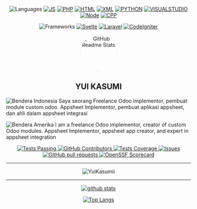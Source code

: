 <div align="center">

  ![Languages](https://img.shields.io/badge/Languages:-red?style=flat-square)
  [![JS][JavaScriptBadge]][JavaScriptHome]
  [![PHP][PhpBadge]][PhpHome]
  [![HTML][HtmlBadge]][HtmlHome]
  [![XML][XmlBadge]][XmlHome]
  [![PYTHON][PythonBadge]][PythonHome]
  [![VISUALSTUDIO][VisualStudioBadge]][VisualStudioHome]
  [![Node][NodejsBadge]][NodejsHome]
  [![CPP][CppBadge]][CppHome]
  

  ![Frameworks](https://img.shields.io/badge/Frameworks:-red?style=flat-square)
  [![Svelte][SvelteBadge]][SvelteHome]
  [![Laravel][LaravelBadge]][LaravelHome]
  [![CodeIgniter][CodeIgniterBadge]][CodeIgniterHome]
  
  

</div>
<p align="center">
 <p align="center">
  <img width="100px" src="https://avatars.githubusercontent.com/u/161570039?v=4" align="center" alt="GitHub Readme Stats" style="border-radius: 50%; filter: brightness(1.2);">
</p>

 <h2 align="center">YUI KASUMI</h2>

 <p align="left">
    <img src="https://upload.wikimedia.org/wikipedia/commons/thumb/9/9f/Flag_of_Indonesia.svg/20px-Flag_of_Indonesia.svg.png" alt="Bendera Indonesia"> Saya seorang Freelance Odoo implementor, pembuat module custom odoo. Appsheet Implementor, pembuat aplikasi appsheet, dan ahli dalam appsheet integrasi
</p>
<p align="left">
    <img src="https://upload.wikimedia.org/wikipedia/commons/thumb/a/a4/Flag_of_the_United_States.svg/20px-Flag_of_the_United_States.svg.png" alt="Bendera Amerika"> I am a freelance Odoo implementor, creator of custom Odoo modules. Appsheet Implementor, appsheet app creator, and expert in appsheet integration
</p>

  <p align="center">
    <a href="https://github.com/YuiKasumii/github-readme-stats/actions">
      <img alt="Tests Passing" src="https://github.com/anuraghazra/github-readme-stats/workflows/Test/badge.svg" />
    </a>
    <a href="https://github.com/YuiKasumii/github-readme-stats/graphs/contributors">
      <img alt="GitHub Contributors" src="https://img.shields.io/github/contributors/YuiKasumii/github-readme-stats" />
    </a>
    <a href="https://codecov.io/gh/YuiKasumii/github-readme-stats">
      <img alt="Tests Coverage" src="https://codecov.io/gh/YuiKasumii/github-readme-stats/branch/master/graph/badge.svg" />
    </a>
    <a href="https://github.com/YuiKasumii/github-readme-stats/issues">
      <img alt="Issues" src="https://img.shields.io/github/issues/YuiKasumii/github-readme-stats?color=0088ff" />
    </a>
    <a href="https://github.com/YuiKasumii/github-readme-stats/pulls">
      <img alt="GitHub pull requests" src="https://img.shields.io/github/issues-pr/YuiKasumii/github-readme-stats?color=0088ff" />
    </a>
    <a href="https://securityscorecards.dev/viewer/?uri=github.com/YuiKasumii/github-readme-stats">
      <img alt="OpenSSF Scorecard" src="https://api.securityscorecards.dev/projects/github.com/YuiKasumii/github-readme-stats/badge" />
    </a>
  </p>
</p>
<div align="center">
  
---

![YuiKasumii](https://count.getloli.com/get/@FadelMochammad?theme=rule34)

---


[![github stats](https://github-readme-stats.vercel.app/api?username=YuiKasumii&show_icons=true&theme=dracula&count_private=true)](https://github.com/anuraghazra/github-readme-stats)

[![Top Langs](https://github-readme-stats.vercel.app/api/top-langs/?username=YuiKasumii&langs_count=8&layout=compact&theme=dracula)](https://github.com/anuraghazra/github-readme-stats)

</div>

[CppBadge]: https://img.shields.io/badge/C++-3178C6?logo=cplusplus&style=flat-square&labelColor=000
[CppHome]: https://cplusplus.com
[JavaScriptBadge]: https://img.shields.io/badge/JavaScript-F7DF1E?logo=JavaScript&style=flat-square&labelColor=000
[JavaScriptHome]: https://tc39.es/ecma262
[NodejsBadge]: https://img.shields.io/badge/Node.js-339933?logo=Node.js&style=flat-square&labelColor=000
[NodejsHome]: https://nodejs.org
[PhpBadge]: https://img.shields.io/badge/PHP-777BB4?logo=php&style=flat-square&labelColor=000
[PhpHome]: https://www.php.net/
[HtmlBadge]: https://img.shields.io/badge/HTML-E34F26?logo=html5&style=flat-square&labelColor=000
[HtmlHome]: https://www.w3.org/html/
[XmlBadge]: https://img.shields.io/badge/XML-007396?logo=xml&style=flat-square&labelColor=000
[XmlHome]: https://www.w3.org/XML/
[PythonBadge]: https://img.shields.io/badge/Python-3776AB?logo=python&style=flat-square&labelColor=000
[PythonHome]: https://www.python.org/
[VisualStudioBadge]: https://img.shields.io/badge/Visual%20Studio-5C2D91?logo=visual-studio&style=flat-square&labelColor=000
[VisualStudioHome]: https://visualstudio.microsoft.com/
[SvelteBadge]: https://img.shields.io/badge/Svelte-FF3E00?logo=svelte&style=flat-square&labelColor=000
[SvelteHome]: https://svelte.dev/
[LaravelBadge]: https://img.shields.io/badge/Laravel-FF2D20?logo=laravel&style=flat-square&labelColor=000
[LaravelHome]: https://laravel.com/
[CodeIgniterBadge]: https://img.shields.io/badge/CodeIgniter-EF4223?logo=codeigniter&style=flat-square&labelColor=000
[CodeIgniterHome]: https://codeigniter.com/
